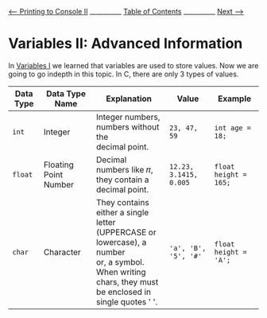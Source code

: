 
[⟵ Printing to Console II](Printing_II.md) __________ [Table of Contents](README.mb) __________ [Next ⟶](next.md)

# Variables II: Advanced Information

In [Variables I](Variables_I.md) we learned that variables are used to store values. Now
 we are going to go indepth in this topic. In C, there are only 3 types of values.

| Data Type | Data Type Name | Explanation | Value | Example |
| --------- | -------------- | ----------- | ----- | ------- |
| `int` | Integer |Integer numbers, numbers without the <br>decimal point. | `23, 47, 59` | `int age = 18;` |
| `float` | Floating Point Number | Decimal numbers like 𝜋,<br> they contain a decimal point. | `12.23, 3.1415, 0.005` | `float height = 165;` |
| `char` | Character | They contains either a single letter <br>(UPPERCASE or lowercase), a number<br> or, a symbol.<br> When writing chars, they must <br>be enclosed in single quotes ' '. | `'a', 'B', '5', '#'` | `float height = 'A';` |



